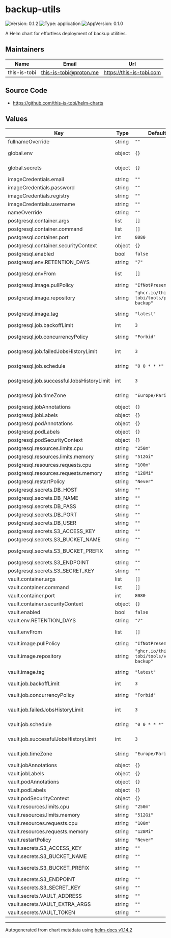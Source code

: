 # backup-utils

![Version: 0.1.2](https://img.shields.io/badge/Version-0.1.2-informational?style=flat-square) ![Type: application](https://img.shields.io/badge/Type-application-informational?style=flat-square) ![AppVersion: 0.1.0](https://img.shields.io/badge/AppVersion-0.1.0-informational?style=flat-square)

A Helm chart for effortless deployment of backup utilities.

## Maintainers

| Name | Email | Url |
| ---- | ------ | --- |
| this-is-tobi | <this-is-tobi@proton.me> | <https://this-is-tobi.com> |

## Source Code

* <https://github.com/this-is-tobi/helm-charts>

## Values

| Key | Type | Default | Description |
|-----|------|---------|-------------|
| fullnameOverride | string | `""` | String to fully override the default application name. |
| global.env | object | `{}` | Map of environment variables to inject into backend and frontend containers. |
| global.secrets | object | `{}` | Map of environment variables to inject into backend and frontend containers. |
| imageCredentials.email | string | `""` | Email to pull images. |
| imageCredentials.password | string | `""` | Password to pull images. |
| imageCredentials.registry | string | `""` | Registry to pull images from. |
| imageCredentials.username | string | `""` | Username to pull images. |
| nameOverride | string | `""` | Provide a name in place of the default application name. |
| postgresql.container.args | list | `[]` | Postgresql backup container command args. |
| postgresql.container.command | list | `[]` | Postgresql backup container command. |
| postgresql.container.port | int | `8080` | Postgresql backup container port. |
| postgresql.container.securityContext | object | `{}` | Toggle and define container-level security context. |
| postgresql.enabled | bool | `false` | Whether or not postgresql backup should be enabled. |
| postgresql.env.RETENTION_DAYS | string | `"7"` | Backup rentention days to apply on the bucket. |
| postgresql.envFrom | list | `[]` | Postgresql backup container env variables loaded from configmap or secret reference. |
| postgresql.image.pullPolicy | string | `"IfNotPresent"` | Image pull policy for the postgresql backup. |
| postgresql.image.repository | string | `"ghcr.io/this-is-tobi/tools/pg-backup"` | Repository to use for the postgresql backup. |
| postgresql.image.tag | string | `"latest"` | Tag to use for the postgresql backup. # Overrides the image tag whose default is the chart appVersion. |
| postgresql.job.backoffLimit | int | `3` | Specifies the number of retries before marking this job failed. |
| postgresql.job.concurrencyPolicy | string | `"Forbid"` | Specifies how to treat concurrent executions of a Job. Valid values are "Allow", "Forbid" and "Replace". |
| postgresql.job.failedJobsHistoryLimit | int | `3` | The number of failed finished jobs to retain. Value must be non-negative integer. |
| postgresql.job.schedule | string | `"0 0 * * *"` | The cron rule used for backups. By default it runs everyday at 00:00. |
| postgresql.job.successfulJobsHistoryLimit | int | `3` | The number of successful finished jobs to retain. Value must be non-negative integer. |
| postgresql.job.timeZone | string | `"Europe/Paris"` | The time zone name for the given schedule, see https://en.wikipedia.org/wiki/List_of_tz_database_time_zones. |
| postgresql.jobAnnotations | object | `{}` | Annotations for the postgresql backup deployed jobs. |
| postgresql.jobLabels | object | `{}` | Labels for the postgresql backup deployed jobs. |
| postgresql.podAnnotations | object | `{}` | Annotations for the postgresql backup deployed pods. |
| postgresql.podLabels | object | `{}` | Labels for the postgresql backup deployed pods. |
| postgresql.podSecurityContext | object | `{}` | Toggle and define pod-level security context. |
| postgresql.resources.limits.cpu | string | `"250m"` | CPU limit for the postgresql backup. |
| postgresql.resources.limits.memory | string | `"512Gi"` | Memory limit for the postgresql backup. |
| postgresql.resources.requests.cpu | string | `"100m"` | CPU request for the postgresql backup. |
| postgresql.resources.requests.memory | string | `"128Mi"` | Memory request for the postgresql backup. |
| postgresql.restartPolicy | string | `"Never"` | Restart policy for all containers within the pod. |
| postgresql.secrets.DB_HOST | string | `""` | Host of the postgresql database to backup. |
| postgresql.secrets.DB_NAME | string | `""` | Name of the postgresql database to backup. |
| postgresql.secrets.DB_PASS | string | `""` | Password of the postgresql database used for backup. |
| postgresql.secrets.DB_PORT | string | `""` | Port of the postgresql database to backup. |
| postgresql.secrets.DB_USER | string | `""` | User of the postgresql database used for backup. |
| postgresql.secrets.S3_ACCESS_KEY | string | `""` | S3 access key. |
| postgresql.secrets.S3_BUCKET_NAME | string | `""` | S3 bucket name used as target destination. |
| postgresql.secrets.S3_BUCKET_PREFIX | string | `""` | S3 bucket prefix used as target destination (the folder prefix used in the bucket). |
| postgresql.secrets.S3_ENDPOINT | string | `""` | S3 endpoint used as target destination. |
| postgresql.secrets.S3_SECRET_KEY | string | `""` | S3 secret key. |
| vault.container.args | list | `[]` | Vault backup container command args. |
| vault.container.command | list | `[]` | Vault backup container command. |
| vault.container.port | int | `8080` | Vault backup container port. |
| vault.container.securityContext | object | `{}` | Toggle and define container-level security context. |
| vault.enabled | bool | `false` | Whether or not vault backup should be enabled. |
| vault.env.RETENTION_DAYS | string | `"7"` | Backup rentention days to apply on the bucket. |
| vault.envFrom | list | `[]` | Vault backup container env variables loaded from configmap or secret reference. |
| vault.image.pullPolicy | string | `"IfNotPresent"` | Image pull policy for the vault backup. |
| vault.image.repository | string | `"ghcr.io/this-is-tobi/tools/vault-backup"` | Repository to use for the vault backup. |
| vault.image.tag | string | `"latest"` | Tag to use for the vault backup. # Overrides the image tag whose default is the chart appVersion. |
| vault.job.backoffLimit | int | `3` | Specifies the number of retries before marking this job failed. |
| vault.job.concurrencyPolicy | string | `"Forbid"` | Specifies how to treat concurrent executions of a Job. Valid values are "Allow", "Forbid" and "Replace". |
| vault.job.failedJobsHistoryLimit | int | `3` | The number of failed finished jobs to retain. Value must be non-negative integer. |
| vault.job.schedule | string | `"0 0 * * *"` | The cron rule used for backups. By default it runs everyday at 00:00. |
| vault.job.successfulJobsHistoryLimit | int | `3` | The number of successful finished jobs to retain. Value must be non-negative integer. |
| vault.job.timeZone | string | `"Europe/Paris"` | The time zone name for the given schedule, see https://en.wikipedia.org/wiki/List_of_tz_database_time_zones. |
| vault.jobAnnotations | object | `{}` | Annotations for the vault backup deployed jobs. |
| vault.jobLabels | object | `{}` | Labels for the vault backup deployed jobs. |
| vault.podAnnotations | object | `{}` | Annotations for the vault backup deployed pods. |
| vault.podLabels | object | `{}` | Labels for the vault backup deployed pods. |
| vault.podSecurityContext | object | `{}` | Toggle and define pod-level security context. |
| vault.resources.limits.cpu | string | `"250m"` | CPU limit for the vault backup. |
| vault.resources.limits.memory | string | `"512Gi"` | Memory limit for the vault backup. |
| vault.resources.requests.cpu | string | `"100m"` | CPU request for the vault backup. |
| vault.resources.requests.memory | string | `"128Mi"` | Memory request for the vault backup. |
| vault.restartPolicy | string | `"Never"` | Restart policy for all containers within the pod. |
| vault.secrets.S3_ACCESS_KEY | string | `""` | S3 access key. |
| vault.secrets.S3_BUCKET_NAME | string | `""` | S3 bucket name used as target destination. |
| vault.secrets.S3_BUCKET_PREFIX | string | `""` | S3 bucket prefix used as target destination (the folder prefix used in the bucket). |
| vault.secrets.S3_ENDPOINT | string | `""` | S3 endpoint used as target destination. |
| vault.secrets.S3_SECRET_KEY | string | `""` | S3 secret key. |
| vault.secrets.VAULT_ADDRESS | string | `""` | Host of the vault server to backup. |
| vault.secrets.VAULT_EXTRA_ARGS | string | `""` | Vault extra cli args used for backup. |
| vault.secrets.VAULT_TOKEN | string | `""` | Token of the vault server used for backup. |

----------------------------------------------
Autogenerated from chart metadata using [helm-docs v1.14.2](https://github.com/norwoodj/helm-docs/releases/v1.14.2)
